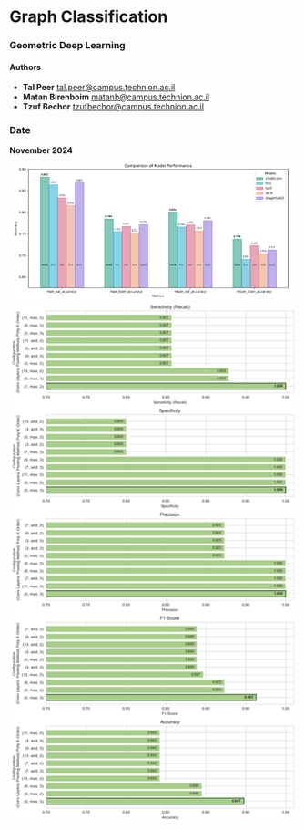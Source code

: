 # Graph Classification
### Geometric Deep Learning 

#### Authors
- **Tal Peer** tal.peer@campus.technion.ac.il
- **Matan Birenboim** matanb@campus.technion.ac.il
- **Tzuf Bechor** tzufbechor@campus.technion.ac.il


### Date
**November 2024**

![](img/models.png)
![](img/metrics.png)
